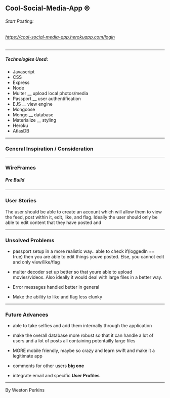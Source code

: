 

## Cool-Social-Media-App ©

###### Start Posting:
###### https://cool-social-media-app.herokuapp.com/login
---

##### Technologies Used: 
- Javascript
- CSS
- Express
- Node
- Multer __ upload local photos/media
- Passport __  user authentification
- EJS __ view engine
- Mongoose 
- Mongo __ database
- Materialize __ styling
- Heroku
- AtlasDB

--- 

### General Inspiration / Consideration 

<!-- There are plenty of social media apps avaliable at this time, they all seemingly offer different things to some degree but they all have a general concept of having a "page" that you currate and attempt 
 -->

---

### WireFrames 

##### Pre Build
<!-- 
![image](/public/uploads/wireframe_social.png)
![image](/public/uploads/wireframe_social_2.png)

##### Post Build

![image](/public/uploads/login.png)
![image](/public/uploads/app_screenshot.png)
![image](/public/uploads/cardshot.png)
![image](/public/uploads/editmodal.png) -->


---

### User Stories 

The user should be able to create an account which will allow them to view the feed, post within it, edit, like, and flag. Ideally the user should only be able to edit content that they have posted and



---

### Unsolved Problems

- passport setup in a more realistic way.. able to check if(loggedIn == true) then you are able to edit things youve posted. Else, you cannot edit and only view/like/flag

- multer decoder set up better so that youre able to upload movies/videos. Also ideally it would deal with large files in a better way. 

- Error messages handled better in general

- Make the ability to like and flag less clunky


---

### Future Advances 

- able to take selfies and add them internally through the application 

- make the overall database more robust so that it can handle a lot of users and a lot of posts all containing potentailly large files

- MORE mobile friendly, maybe so crazy and learn swift and make it a legitimate app

- comments for other users **big one**

- integrate email and specific **User Profiles**


---


By Weston Perkins 

